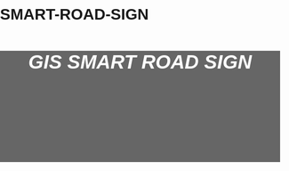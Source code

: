 # SMART-ROAD-SIGN
<!DOCTYPE html>
<html lang="en">
<head>
<title>CSS Template</title>
<meta charset="utf-8">
<meta name="viewport" content="width=device-width, initial-scale=1">
<style>
/* Always set the map height explicitly to define the size of the div
 * element that contains the map. */
#map {
  height: 100%;
  width: 100%;
}
/* Optional: Makes the sample page fill the window. */
html, body {
  height: 100%;
  margin: 0;
  padding: 0;
}
body {
  font-family: Arial, Helvetica, sans-serif;
}
/* Style the header */
header {
  background-color: #666;
  text-align: center;
  font-size: 35px;
  color: white;
  width: 100%;
  height: 5%;
}
/* Responsive layout - makes the two columns/boxes stack on top of each other instead of next to each other, on small screens */
</style>
</head>

<body>
  <header>
    <h5>GIS SMART ROAD SIGN</h5>
  </header>
    <div id="map"></div>
    <script>
      function initMap() {
        var map = new google.maps.Map(document.getElementById('map'), {
          zoom: 11,
          center: {lat: -1.2833, lng:	36.8167}
        });
        //added markers
        var locations = [
    {
      title: 'PEPSized Coffee',
      position:{lat: -1.2441032, lng:	36.8670072},
      icon: {
        url: "images/W17.png",
        scaledSize: new google.maps.Size(50, 50)
      }
    },
    {
      title: 'PEPSized Office',
      position: {lat: -1.2445234, lng: 36.8677181},
      icon: {
        url: "images/W30.png",
        scaledSize: new google.maps.Size(50, 50),
      }
    },
    {
      title: 'PEPSized Office',
      position: {lat: -1.245054, lng: 36.8674831},
      icon: {
        url: "images/p15.png",
        scaledSize: new google.maps.Size(50, 50),
      }
    },
    {
      title: 'PEPSized Office',
      position: {lat: -1.2451611, lng: 36.8677753},
      icon: {
        url: "images/p15.png",
        scaledSize: new google.maps.Size(50, 50),
      }
    },
    {
      title: 'PEPSized Office',
      position: {lat: -1.2447317, lng: 36.868365},
      icon: {
        url: "images/W17.png",
        scaledSize: new google.maps.Size(50, 50),
      }
    },
    {
      title: 'PEPSized Office',
      position: {lat: -1.2450246, lng: 36.8682517},
      icon: {
        url: "images/W30.png",
        scaledSize: new google.maps.Size(50, 50),
      }
    },
    {
      title: 'PEPSized Office',
      position: {lat: -1.2465042, lng: 36.8690838},
      icon: {
        url: "images/8.png",
        scaledSize: new google.maps.Size(50, 50),
      }
    },
    {
      title: 'PEPSized Office',
      position: {lat: -1.2470486, lng: 36.8698022},
      icon: {
        url: "images/9.png",
        scaledSize: new google.maps.Size(50, 50),
      }
    },
    {
      title: 'PEPSized Office',
      position: {lat: -1.2470228, lng: 36.8703597},
      icon: {
        url: "images/exit.png",
        scaledSize: new google.maps.Size(50, 50),
      }
    },
    {
      title: 'PEPSized Office',
      position: {lat: -1.247163, lng: 36.8706004},
      icon: {
        url: "images/w37.png",
        scaledSize: new google.maps.Size(50, 50),
      }
    },
    {
      title: 'PEPSized Office',
      position: {lat: -1.2471084, lng: 36.8740863},
      icon: {
        url: "images/141.png",
        scaledSize: new google.maps.Size(50, 50),
      }
    },
    {
      title: 'PEPSized Office',
      position: {lat: -1.2471335, lng: 36.8742765},
      icon: {
        url: "images/13.png",
        scaledSize: new google.maps.Size(50, 50),
      }
    },
    {
      title: 'PEPSized Office',
      position: {lat: -1.2471831, lng: 36.8744416},
      icon: {
        url: "images/p15.png",
        scaledSize: new google.maps.Size(50, 50),
      }
    },
    {
      title: 'PEPSized Office',
      position: {lat: -1.2472018, lng: 36.8751673},
      icon: {
        url: "images/r2.png",
        scaledSize: new google.maps.Size(50, 50),
      }
    },
    {
      title: 'PEPSized Office',
      position: {lat: -1.247502, lng: 36.8757834},
      icon: {
        url: "images/entry.png",
        scaledSize: new google.maps.Size(50, 50),
      }
    },
    {
      title: 'PEPSized Office',
      position: {lat: -1.2474841, lng: 36.8758097},
      icon: {
        url: "images/w37.png",
        scaledSize: new google.maps.Size(50, 50),
      }
    },
    {
      title: 'PEPSized Office',
      position: {lat: -1.2486004, lng: 36.8776239},
      icon: {
        url: "images/w12.png",
        scaledSize: new google.maps.Size(50, 50),
      }
    },
    {
      title: 'PEPSized Office',
      position: {lat: -1.248811, lng: 36.8778126},
      icon: {
        url: "images/W17.png",
        scaledSize: new google.maps.Size(50, 50),
      }
    },
    {
      title: 'PEPSized Office',
      position: {lat: -1.2490857, lng: 36.8777687},
      icon: {
        url: "images/20.png",
        scaledSize: new google.maps.Size(50, 50),
      }
    },
    {
      title: 'PEPSized Office',
      position: {lat: -1.2492838, lng: 36.8780521},
      icon: {
        url: "images/p15.png",
        scaledSize: new google.maps.Size(50, 50),
      }
    },
    {
      title: 'PEPSized Office',
      position: {lat: -1.2496965, lng: 36.878313},
      icon: {
        url: "images/r2.png",
        scaledSize: new google.maps.Size(50, 50),
      }
    },
    {
      title: 'PEPSized Office',
      position: {lat: -1.2502178, lng: 36.878542},
      icon: {
        url: "images/23.png",
        scaledSize: new google.maps.Size(50, 50),
      }
    },
    {
      title: 'PEPSized Office',
      position: {lat: -1.2513693, lng: 36.8788272},
      icon: {
        url: "images/exit.png",
        scaledSize: new google.maps.Size(50, 50),
      }
    },
    {
      title: 'PEPSized Office',
      position: {lat: -1.252211, lng:	36.8789579},
      icon: {
        url: "images/26,30.png",
        scaledSize: new google.maps.Size(50, 50),
      }
    },
    {
      title: 'PEPSized Office',
      position: {lat: -1.2525946, lng:	36.8789958},
      icon: {
        url: "images/r2.png",
        scaledSize: new google.maps.Size(50, 50),
      }
    },
    {
      title: 'PEPSized Office',
      position: {lat: -1.2528285, lng:	36.8788562},
      icon: {
        url: "images/p15.png",
        scaledSize: new google.maps.Size(50, 50),
      }
    },
    {
      title: 'PEPSized Office',
      position: {lat: -1.2514031, lng: 36.8788212},
      icon: {
        url: "images/w37.png",
        scaledSize: new google.maps.Size(50, 50),
      }
    },
    {
      title: 'PEPSized Office',
      position: {lat: -1.252211, lng: 36.8789579},
      icon: {
        url: "images/26,30.png",
        scaledSize: new google.maps.Size(50, 50),
      }
    },
    {
      title: 'PEPSized Office',
      position: {lat:-1.2525946, lng:	36.8789958},
      icon: {
        url: "images/r2.png",
        scaledSize: new google.maps.Size(50, 50),
      }
    },
    {
      title: 'PEPSized Office',
      position: {lat: -1.2528285, lng: 36.8788562},
      icon: {
        url: "images/p15.png",
        scaledSize: new google.maps.Size(50, 50),
      }
    },
    {
      title: 'PEPSized Office',
      position: {lat:	-1.2530952, lng:	36.8790027},
      icon: {
        url: "images/141.png",
        scaledSize: new google.maps.Size(50, 50),
      }
    },
    {
      title: 'PEPSized Office',
      position: {lat: -1.255737, lng: 36.8790809},
      icon: {
        url: "images/26,30.png",
        scaledSize: new google.maps.Size(50, 50),
      }
    },
    {
      title: 'PEPSized Office',
      position: {lat: -1.2560904, lng:	36.8791239},
      icon: {
        url: "images/141.png",
        scaledSize: new google.maps.Size(50, 50),
      }
    },
    {
      title: 'PEPSized Office',
      position: {lat:	-1.2566341, lng:	36.8791296},
      icon: {
        url: "images/r2.png",
        scaledSize: new google.maps.Size(50, 50),
      }
    },
    {
      title: 'PEPSized Office',
      position: {lat:	-1.2573032, lng:	36.8789913},
      icon: {
        url: "images/p15.png",
        scaledSize: new google.maps.Size(50, 50),
      }
    },
    {
      title: 'PEPSized Office',
      position: {lat:	-1.257451, lng:	36.879028},
      icon: {
        url: "images/exit.png",
        scaledSize: new google.maps.Size(50, 50),
      }
    },
    {
      title: 'PEPSized Office',
      position: {lat:	-1.2575582, lng:	36.8790531},
      icon: {
        url: "images/w37.png",
        scaledSize: new google.maps.Size(50, 50),
      }
    },
    {
      title: 'PEPSized Office',
      position: {lat: -1.2601159, lng:	36.8790821},
      icon: {
        url: "images/36.png",
        scaledSize: new google.maps.Size(50, 50),
      }
    },
    {
      title: 'PEPSized Office',
      position: {	lat: -1.261465, lng: 36.8791981},
      icon: {
        url: "images/w37.png",
        scaledSize: new google.maps.Size(50, 50),
      }
    },
    {
      title: 'PEPSized Office',
      position: {lat: -1.2619012, lng:	36.879089},
      icon: {
        url: "images/p15.png",
        scaledSize: new google.maps.Size(50, 50),
      }
    },
    {
      title: 'PEPSized Office',
      position: {lat:	-1.2623973, lng:	36.8796912},
      icon: {
        url: "images/39.png",
        scaledSize: new google.maps.Size(50, 50),
      }
    },
    {
      title: 'PEPSized Office',
      position: {lat:	-1.2626445, lng:	36.8791629},
      icon: {
        url: "images/p15.png",
        scaledSize: new google.maps.Size(50, 50),
      }
    },
    {
      title: 'PEPSized Office',
      position: {lat: -1.2640099, lng:	36.8794262},
      icon: {
        url: "images/142.png",
        scaledSize: new google.maps.Size(50, 50),
      }
    },
    {
      title: 'PEPSized Office',
      position: {lat: -1.264656, lng:	36.8795918},
      icon: {
        url: "images/exit.png",
        scaledSize: new google.maps.Size(50, 50),
      }
    },
    {
      title: 'PEPSized Office',
      position: {lat:	-1.2648902, lng:	36.8796642},
      icon: {
        url: "images/w37.png",
        scaledSize: new google.maps.Size(50, 50),
      }
    },
    {
      title: 'PEPSized Office',
      position: {lat: -1.2654424, lng:	36.8797985},
      icon: {
        url: "images/44.png",
        scaledSize: new google.maps.Size(50, 50),
      }
    },
    {
      title: 'PEPSized Office',
      position: {lat:	-1.2664403, lng: 36.8800479},
      icon: {
        url: "images/exit.png",
        scaledSize: new google.maps.Size(50, 50),
      }
    },
    {
      title: 'PEPSized Office',
      position: {lat: -1.2666106, lng:	36.8800635},
      icon: {
        url: "images/w37.png",
        scaledSize: new google.maps.Size(50, 50),
      }
    },
    {
      title: 'PEPSized Office',
      position: {lat:	-1.2685464, lng:	36.8804257},
      icon: {
        url: "images/w30.png",
        scaledSize: new google.maps.Size(50, 50),
      }
    },
    {
      title: 'PEPSized Office',
      position: {lat:	-1.268855, lng:	36.8807191},
      icon: {
        url: "images/w30.png",
        scaledSize: new google.maps.Size(50, 50),
      }
    },
    {
      title: 'PEPSized Office',
      position: {lat:	-1.2692756, lng:	36.8811893},
      icon: {
        url: "images/w17.png",
        scaledSize: new google.maps.Size(50, 50),
      }
    },
    {
      title: 'PEPSized Office',
      position: {lat:	-1.2694898, lng:	36.8816843},
      icon: {
        url: "images/w17.png",
        scaledSize: new google.maps.Size(50, 50),
      }
    },
    {
      title: 'PEPSized Office',
      position: {lat:	-1.2694969, lng:	36.8815211},
      icon: {
        url: "images/w30.png",
        scaledSize: new google.maps.Size(50, 50),
      }
    },
    {
      title: 'PEPSized Office',
      position: {lat:	-1.2698191, lng:	36.8809397},
      icon: {
        url: "images/w25.png",
        scaledSize: new google.maps.Size(50, 50),
      }
    },
    {
      title: 'PEPSized Office',
      position: {lat:	-1.2706856, lng:	36.881168},
      icon: {
        url: "images/54.png",
        scaledSize: new google.maps.Size(50, 50),
      }
    },
    {
      title: 'PEPSized Office',
      position: {lat:	-1.2709185, lng: 	36.8812257},
      icon: {
        url: "images/w25.png",
        scaledSize: new google.maps.Size(50, 50),
      }
    },
    {
      title: 'PEPSized Office',
      position: {lat:	-1.271315, lng:	36.8812522},
      icon: {
        url: "images/56.png",
        scaledSize: new google.maps.Size(50, 50),
      }
    },
    {
      title: 'PEPSized Office',
      position: {lat:	-1.2717744, lng:	36.8813393},
      icon: {
        url: "images/p15.png",
        scaledSize: new google.maps.Size(50, 50),
      }
    },
    {
      title: 'PEPSized Office',
      position: {lat:	-1.2764475, lng:	36.8824011},
      icon: {
        url: "images/58.png",
        scaledSize: new google.maps.Size(50, 50),
      }
    },
    {
      title: 'PEPSized Office',
      position: {lat:	-1.2784606, lng:	36.8838342},
      icon: {
        url: "images/w17.png",
        scaledSize: new google.maps.Size(50, 50),
      }
    },
    {
      title: 'PEPSized Office',
      position: {lat: -1.2784532, lng:	36.8836323},
      icon: {
        url: "images/w30.png",
        scaledSize: new google.maps.Size(50, 50),
      }
    },
    {
      title: 'PEPSized Office',
      position: {lat:	-1.2785299, lng:	36.8833307},
      icon: {
        url: "images/61.png",
        scaledSize: new google.maps.Size(50, 50),
      }
    },
    {
      title: 'PEPSized Office',
      position: {lat: -1.2789282, lng:	36.8827102},
      icon: {
        url: "images/p15.png",
        scaledSize: new google.maps.Size(50, 50),
      }
    },
    {
      title: 'PEPSized Office',
      position: {lat:	-1.2814468, lng:	36.8831456},
      icon: {
        url: "images/entry.png",
        scaledSize: new google.maps.Size(50, 50),
      }
    },
    {
      title: 'PEPSized Office',
      position: {lat:	-1.2818266, lng:	36.8832532},
      icon: {
        url: "images/w37.png",
        scaledSize: new google.maps.Size(50, 50),
      }
    },
    {
      title: 'PEPSized Office',
      position: {lat:	-1.2844373, lng:	36.8839275},
      icon: {
        url: "images/65.png",
        scaledSize: new google.maps.Size(50, 50),
      }
    },
    {
      title: 'PEPSized Office',
      position: {lat:	-1.2862535, lng:	36.8842375},
      icon: {
        url: "images/p15.png",
        scaledSize: new google.maps.Size(50, 50),
      }
    },
    {
      title: 'PEPSized Office',
      position: {lat:	-1.2888181, lng:	36.8849348},
      icon: {
        url: "images/67.png",
        scaledSize: new google.maps.Size(50, 50),
      }
    },
    {
      title: 'PEPSized Office',
      position: {lat:	-1.2892574, lng:	36.8850478},
      icon: {
        url: "images/entry.png",
        scaledSize: new google.maps.Size(50, 50),
      }
    },
    {
      title: 'PEPSized Office',
      position: {lat:	-1.2895305, lng:	36.8851119},
      icon: {
        url: "images/w37.png",
        scaledSize: new google.maps.Size(50, 50),
      }
    },
    {
      title: 'PEPSized Office',
      position: {lat:	-1.291007, lng:	36.88545},
      icon: {
        url: "images/p15.png",
        scaledSize: new google.maps.Size(50, 50),
      }
    },
    {
      title: 'PEPSized Office',
      position: {lat:	-1.2928913, lng:	36.8860139},
      icon: {
        url: "images/141.png",
        scaledSize: new google.maps.Size(50, 50),
      }
    },
    {
      title: 'PEPSized Office',
      position: {lat:	-1.2932217, lng:	36.8860432},
      icon: {
        url: "images/72.png",
        scaledSize: new google.maps.Size(50, 50),
      }
    },
    {
      title: 'PEPSized Office',
      position: {lat:	-1.294351, lng:	36.8874007},
      icon: {
        url: "images/r2.png",
        scaledSize: new google.maps.Size(50, 50),
      }
    },
    {
      title: 'PEPSized Office',
      position: {lat: -1.2947297, lng: 	36.887656},
      icon: {
        url: "images/w37.png",
        scaledSize: new google.maps.Size(50, 50),
      }
    },
    {
      title: 'PEPSized Office',
      position: {lat:	-1.2951955, lng:	36.8863962},
      icon: {
        url: "images/p15.png",
        scaledSize: new google.maps.Size(50, 50),
      }
    },
    {
      title: 'PEPSized Office',
      position: {lat:	-1.2954701, lng:	36.8864031},
      icon: {
        url: "images/entry.png",
        scaledSize: new google.maps.Size(50, 50),
      }
    },
    {
      title: 'PEPSized Office',
      position: {lat: -1.2956683, lng:	36.8864733},
      icon: {
        url: "images/w37.png",
        scaledSize: new google.maps.Size(50, 50),
      }
    },
    {
      title: 'PEPSized Office',
      position: {lat:	-1.2964113, lng:	36.886814},
      icon: {
        url: "images/141.png",
        scaledSize: new google.maps.Size(50, 50),
      }
    },
    {
      title: 'PEPSized Office',
      position: {lat:	-1.2973557, lng:	36.8869625},
      icon: {
        url: "images/r2.png",
        scaledSize: new google.maps.Size(50, 50),
      }
    },
    {
      title: 'PEPSized Office',
      position: {lat:	-1.2993967, lng:	36.8873777},
      icon: {
        url: "images/82.png",
        scaledSize: new google.maps.Size(50, 50),
      }
    },
    {
      title: 'PEPSized Office',
      position: {lat:	-1.2997693, lng:	36.8872532},
      icon: {
        url: "images/p15.png",
        scaledSize: new google.maps.Size(50, 50),
      }
    },
    {
      title: 'PEPSized Office',
      position: {lat:	-1.2998453, lat:	36.8873449},
      icon: {
        url: "images/r2.png",
        scaledSize: new google.maps.Size(50, 50),
      }
    },
    {
      title: 'PEPSized Office',
      position: {lat:	-1.3003815, lng:	36.887442},
      icon: {
        url: "images/p15.png",
        scaledSize: new google.maps.Size(50, 50),
      }
    },
    {
      title: 'PEPSized Office',
      position: {lat:	-1.3003947, lng:	36.8873789},
      icon: {
        url: "images/p15.png",
        scaledSize: new google.maps.Size(50, 50),
      }
    },
    {
      title: 'PEPSized Office',
      position: {lat:	-1.3012424, lng:	36.887782},
      icon: {
        url: "images/r2.png",
        scaledSize: new google.maps.Size(50, 50),
      }
    },
    {
      title: 'PEPSized Office',
      position: {lat:	-1.3029755, lng:	36.8880591},
      icon: {
        url: "images/p15.png",
        scaledSize: new google.maps.Size(50, 50),
      }
    },
    {
      title: 'PEPSized Office',
      position: {lat:	-1.3045065, lng:	36.8887194},
      icon: {
        url: "images/141.png",
        scaledSize: new google.maps.Size(50, 50),
      }
    },
    {
      title: 'PEPSized Office',
      position: {lat:	-1.3047972, lng:	36.8886767},
      icon: {
        url: "images/p15.png",
        scaledSize: new google.maps.Size(50, 50),
      }
    },
    {
      title: 'PEPSized Office',
      position: {lat:	-1.3047689, lng:	36.8887476},
      icon: {
        url: "images/p15.png",
        scaledSize: new google.maps.Size(50, 50),
      }
    },
    {
      title: 'PEPSized Office',
      position:  {lat:	-1.3059204, lng:	36.8890},
      icon: {
        url: "images/92.png",
        scaledSize: new google.maps.Size(50, 50),
      }
    },
    {
      title: 'PEPSized Office',
      position: {lat:	-1.3067774, lng:	36.889575},
      icon: {
        url: "images/entry.png",
        scaledSize: new google.maps.Size(50, 50),
      }
    },
    {
      title: 'PEPSized Office',
      position: {lat: -1.3069845, lng: 36.8896961},
      icon: {
        url: "images/w37.png",
        scaledSize: new google.maps.Size(50, 50),
      }
    },
    {
      title: 'PEPSized Office',
      position: {lat:	-1.3074913, lng:	36.8899499},
      icon: {
        url: "images/95.png",
        scaledSize: new google.maps.Size(50, 50),
      }
    },
    {
      title: 'PEPSized Office',
      position: {lat:	-1.308119, lng:	36.8902952},
      icon: {
        url: "images/exit.png",
        scaledSize: new google.maps.Size(50, 50),
      }
    },
    {
      title: 'PEPSized Office',
      position: {lat:	-1.3083442, lng:	36.8902689},
      icon: {
        url: "images/w37.png",
        scaledSize: new google.maps.Size(50, 50),
      }
    },
    {
      title: 'PEPSized Office',
      position: {lat:	-1.310389, lng:	36.8916212},
      icon: {
        url: "images/p15.png",
        scaledSize: new google.maps.Size(50, 50),
      }
    },
    {
      title: 'PEPSized Office',
      position: {lat:	-1.3103382, lng:	36.8917024},
      icon: {
        url: "images/p15.png",
        scaledSize: new google.maps.Size(50, 50),
      }
    },
    {
      title: 'PEPSized Office',
      position: {lat:	-1.3133815, lng:	36.8936279},
      icon: {
        url: "images/100.png",
        scaledSize: new google.maps.Size(50, 50),
      }
    },
    {
      title: 'PEPSized Office',
      position: {lat:	-1.3139588, lng: 36.8940077},
      icon: {
        url: "images/141.png",
        scaledSize: new google.maps.Size(50, 50),
      }
    },
    {
      title: 'PEPSized Office',
      position: {lat:	-1.3148914, lng:	36.8944121},
      icon: {
        url: "images/p15.png",
        scaledSize: new google.maps.Size(50, 50),
      }
    },
    {
      title: 'PEPSized Office',
      position: {lat:	-1.3148452, lng:	36.8944863},
      icon: {
        url: "images/p15.png",
        scaledSize: new google.maps.Size(50, 50),
      }
    },
    {
      title: 'PEPSized Office',
      position: {lat:	-1.3155686, lng:	36.8948847},
      icon: {
        url: "images/entry.png",
        scaledSize: new google.maps.Size(50, 50),
      }
    },
    {
      title: 'PEPSized Office',
      position: {lat: -1.3158492, lng:	36.8950828},
      icon: {
        url: "images/w37.png",
        scaledSize: new google.maps.Size(50, 50),
      }
    },
    {
      title: 'PEPSized Office',
      position: {lat: -1.3193115, lng:	36.8972372},
      icon: {
        url: "images/exit.png",
        scaledSize: new google.maps.Size(50, 50),
      }
    },
    {
      title: 'PEPSized Office',
      position: {lat: -1.3193906, lng:	36.8972769},
      icon: {
        url: "images/w37.png",
        scaledSize: new google.maps.Size(50, 50),
      }
    },
    {
      title: 'PEPSized Office',
      position: {lat: -1.3216103, lng:	36.8987007},
      icon: {
        url: "images/p15.png",
        scaledSize: new google.maps.Size(50, 50),
      }
    },
    {
      title: 'PEPSized Office',
      position: {lat: -1.3216726, lng:	36.8987401},
      icon: {
        url: "images/109.png",
        scaledSize: new google.maps.Size(50, 50),
      }
    },
    {
      title: 'PEPSized Office',
      position: {lat: -1.3222007, lng:	36.8990711},
      icon: {
        url: "images/exit.png",
        scaledSize: new google.maps.Size(50, 50),
      }
    },
    {
      title: 'PEPSized Office',
      position: {lat: -1.3234172, lng:	36.8999929},
      icon: {
        url: "images/w37.png",
        scaledSize: new google.maps.Size(50, 50),
      }
    },
    {
      title: 'PEPSized Office',
      position: {lat: -1.3229706, lng:	36.9009394},
      icon: {
        url: "images/r2.png",
        scaledSize: new google.maps.Size(50, 50),
      }
    },
    {
      title: 'PEPSized Office',
      position: {lat: -1.3237944, lng:	36.900277},
      icon: {
        url: "images/113.png",
        scaledSize: new google.maps.Size(50, 50),
      }
    },
    {
      title: 'PEPSized Office',
      position: {lat: -1.3234425, lng:	36.9009529},
      icon: {
        url: "images/w12.png",
        scaledSize: new google.maps.Size(50, 50),
      }
    },
    {
      title: 'PEPSized Office',
      position: {lat: -1.3235315, lng:	36.9008045},
      icon: {
        url: "images/w17.png",
        scaledSize: new google.maps.Size(50, 50),
      }
    },
    {
      title: 'PEPSized Office',
      position: {lat: -1.2450873, lng:	36.8662148},
      icon: {
        url: "images/w17.png",
        scaledSize: new google.maps.Size(50, 50),
      }
    },
    {
      title: 'PEPSized Office',
      position: {lat: -1.2448828, lng:	36.8663602},
      icon: {
        url: "images/W30.png",
        scaledSize: new google.maps.Size(50, 50),
      }
    },
    {
      title: 'PEPSized Office',
      position: {lat: -1.2450117, lng:	36.867072},
      icon: {
        url: "images/W30.png",
        scaledSize: new google.maps.Size(50, 50),
      }
    },
    {
      title: 'PEPSized Office',
      position: {lat: -1.2455707, lng:	36.8674719},
      icon: {
        url: "images/p15.png",
        scaledSize: new google.maps.Size(50, 50),
      }
    },
    {
      title: 'PEPSized Office',
      position: {lat: -1.246153, lng:	36.8682287},
      icon: {
        url: "images/W30.png",
        scaledSize: new google.maps.Size(50, 50),
      }
    },
    {
      title: 'PEPSized Office',
      position: {lat: -1.2475512, lng:	36.8734615},
      icon: {
        url: "images/121.png",
        scaledSize: new google.maps.Size(50, 50),
      }
    },
    {
      title: 'PEPSized Office',
      position: {lat: -1.247574, lng:	36.8740875},
      icon: {
        url: "images/141.png",
        scaledSize: new google.maps.Size(50, 50),
      }
    },
    {
      title: 'PEPSized Office',
      position: {lat: -1.2474965, lng:	36.8744508},
      icon: {
        url: "images/p15.png",
        scaledSize: new google.maps.Size(50, 50),
      }
    },
    {
      title: 'PEPSized Office',
      position: {lat: -1.2494444, lng:	36.877871},
      icon: {
        url: "images/r2.png",
        scaledSize: new google.maps.Size(50, 50),
      }
    },
    {
      title: 'PEPSized Office',
      position: {lat: -1.24983, lng:	36.8781125},
      icon: {
        url: "images/p15.png",
        scaledSize: new google.maps.Size(50, 50),
      }
    },
    {
      title: 'PEPSized Office',
      position: {lat: -1.2503308, lng:	36.8782508},
      icon: {
        url: "images/W17.png",
        scaledSize: new google.maps.Size(50, 50),
      }
    },
    {
      title: 'PEPSized Office',
      position: {lat: -1.2505758, lng:	36.8783363},
      icon: {
        url: "images/w12.png",
        scaledSize: new google.maps.Size(50, 50),
      }
    },
    {
      title: 'PEPSized Office',
      position: {lat: -1.2528631, lng:	36.8786137},
      icon: {
        url: "images/p15.png",
        scaledSize: new google.maps.Size(50, 50),
      }
    },
    {
      title: 'PEPSized Office',
      position: {lat: -1.2534912, lng:	36.8786026},
      icon: {
        url: "images/130.png",
        scaledSize: new google.maps.Size(50, 50),
      }
    },
    {
      title: 'PEPSized Office',
      position: {lat: -1.2556498, lng:	36.8786779},
      icon: {
        url: "images/131.png",
        scaledSize: new google.maps.Size(50, 50),
      }
    },
    {
      title: 'PEPSized Office',
      position: {lat: -1.2561039, lng:	36.8786615},
      icon: {
        url: "images/141.png",
        scaledSize: new google.maps.Size(50, 50),
      }
    },
    {
      title: 'PEPSized Office',
      position: {lat: -1.257331, lng:	36.8788326},
      icon: {
        url: "images/p15.png",
        scaledSize: new google.maps.Size(50, 50),
      }
    },
    {
      title: 'PEPSized Office',
      position: {lat: -1.258865, lng:	36.8788018},
      icon: {
        url: "images/w37.png",
        scaledSize: new google.maps.Size(50, 50),
      }
    },
    {
      title: 'PEPSized Office',
      position: {lat: -1.2590363, lng:	36.8788265},
      icon: {
        url: "images/entry.png",
        scaledSize: new google.maps.Size(50, 50),
      }
    },
    {
      title: 'PEPSized Office',
      position: {lat: -1.2620344, lng:	36.8789532},
      icon: {
        url: "images/p15.png",
        scaledSize: new google.maps.Size(50, 50),
      }
    },
    {
      title: 'PEPSized Office',
      position: {lat: -1.2625058, lng:	36.8783591},
      icon: {
        url: "images/138.png",
        scaledSize: new google.maps.Size(50, 50),
      }
    },
    {
      title: 'PEPSized Office',
      position: {lat: -1.2625184, lng:	36.8782087},
      icon: {
        url: "images/w17.png",
        scaledSize: new google.maps.Size(50, 50),
      }
    },
    {
      title: 'PEPSized Office',
      position: {lat: -1.2628081, lng:	36.8790288},
      icon: {
        url: "images/p15.png",
        scaledSize: new google.maps.Size(50, 50),
      }
    },
    {
      title: 'PEPSized Office',
      position: {lat: -1.2631977, lng:	36.8789642},
      icon: {
        url: "images/140.png",
        scaledSize: new google.maps.Size(50, 50),
      }
    },
    {
      title: 'PEPSized Office',
      position: {lat: -1.2642063, lng:	36.8791448},
      icon: {
        url: "images/141.png",
        scaledSize: new google.maps.Size(50, 50),
      }
    },
    {
      title: 'PEPSized Office',
      position: {lat: -1.2650662, lng:	36.8794422},
      icon: {
        url: "images/41.png",
        scaledSize: new google.maps.Size(50, 50),
      }
    },
    {
      title: 'PEPSized Office',
      position: {lat: -1.2659421, lng:	36.8796641},
      icon: {
        url: "images/w37.png",
        scaledSize: new google.maps.Size(50, 50),
      }
    },
    {
      title: 'PEPSized Office',
      position: {lat: -1.2664701, lng:	36.879788},
      icon: {
        url: "images/exit.png",
        scaledSize: new google.maps.Size(50, 50),
      }
    },
    {
      title: 'PEPSized Office',
      position: {lat: -1.2672598, lng:	36.8799829},
      icon: {
        url: "images/145.png",
        scaledSize: new google.maps.Size(50, 50),
      }
    },
    {
      title: 'PEPSized Office',
      position: {lat: -1.2679871, lng:	36.8800558},
      icon: {
        url: "images/141.png",
        scaledSize: new google.maps.Size(50, 50),
      }
    },
    {
      title: 'PEPSized Office',
      position: {lat: -1.2713752, lng:	36.8808863},
      icon: {
        url: "images/147.png",
        scaledSize: new google.maps.Size(50, 50),
      }
    },
    {
      title: 'PEPSized Office',
      position: {lat: -1.2715127, lng:	36.8804536},
      icon: {
        url: "images/W17.png",
        scaledSize: new google.maps.Size(50, 50),
      }
    },
    {
      title: 'PEPSized Office',
      position: {lat: -1.2714127, lng:	36.8810181},
      icon: {
        url: "images/p15.png",
        scaledSize: new google.maps.Size(50, 50),
      }
    },
    {
      title: 'PEPSized Office',
      position: {lat: -1.2718583, lng:	36.8811204},
      icon: {
        url: "images/r2.png",
        scaledSize: new google.maps.Size(50, 50),
      }
    },
    {
      title: 'PEPSized Office',
      position: {lat: -1.27213, lng:	36.8811136},
      icon: {
        url: "images/151.png",
        scaledSize: new google.maps.Size(50, 50),
      }
    },
    {
      title: 'PEPSized Office',
      position: {lat: -1.2723692, lng:	36.8811589},
      icon: {
        url: "images/W17.png",
        scaledSize: new google.maps.Size(50, 50),
      }
    },
    {
      title: 'PEPSized Office',
      position: {lat: -1.2726274, lng:	36.8812228},
      icon: {
        url: "images/w12.png",
        scaledSize: new google.maps.Size(50, 50),
      }
    },
    {
      title: 'PEPSized Office',
      position: {lat: -1.2742926, lng:	36.8816043},
      icon: {
        url: "images/154.png",
        scaledSize: new google.maps.Size(50, 50),
      }
    },
    {
      title: 'PEPSized Office',
      position: {lat: -1.278116, lng:	36.8823522},
      icon: {
        url: "images/p15.png",
        scaledSize: new google.maps.Size(50, 50),
      }
    },
    {
      title: 'PEPSized Office',
      position: {lat: -1.2809802, lng:	36.8827172},
      icon: {
        url: "images/156.png",
        scaledSize: new google.maps.Size(50, 50),
      }
    },
    {
      title: 'PEPSized Office',
      position: {lat: -1.2858028, lng:	36.8839095},
      icon: {
        url: "images/141.png",
        scaledSize: new google.maps.Size(50, 50),
      }
    },
    {
      title: 'PEPSized Office',
      position: {lat: -1.286311, lng:	36.8841092},
      icon: {
        url: "images/p15.png",
        scaledSize: new google.maps.Size(50, 50),
      }
    },
    {
      title: 'PEPSized Office',
      position: {lat: -1.2910691, lng:	36.8853158},
      icon: {
        url: "images/p15.png",
        scaledSize: new google.maps.Size(50, 50),
      }
    },
    {
      title: 'PEPSized Office',
      position: {lat: -1.2920149, lng:	36.8854639},
      icon: {
        url: "images/141.png",
        scaledSize: new google.maps.Size(50, 50),
      }
    },
    {
      title: 'PEPSized Office',
      position: {lat: -1.2931045, lng:	36.8856476},
      icon: {
        url: "images/r2.png",
        scaledSize: new google.maps.Size(50, 50),
      }
    },
    {
      title: 'PEPSized Office',
      position: {lat: -1.2960992, lng:	36.8862038},
      icon: {
        url: "images/r2.png",
        scaledSize: new google.maps.Size(50, 50),
      }
    },
    {
      title: 'PEPSized Office',
      position: {lat: -1.296732, lng:	36.8863571},
      icon: {
        url: "images/r2.png",
        scaledSize: new google.maps.Size(50, 50),
      }
    },
    {
      title: 'PEPSized Office',
      position: {lat: -1.29816, lng:	36.8866463},
      icon: {
        url: "images/166.png",
        scaledSize: new google.maps.Size(50, 50),
      }
    },
    {
      title: 'PEPSized Office',
      position: {lat: -1.2986752, lng:	36.8864831},
      icon: {
        url: "images/p15.png",
        scaledSize: new google.maps.Size(50, 50),
      }
    },
    {
      title: 'PEPSized Office',
      position: {lat: -1.2998884, lng:	36.8871194},
      icon: {
        url: "images/p15.png",
        scaledSize: new google.maps.Size(50, 50),
      }
    },
    {
      title: 'PEPSized Office',
      position: {lat: -1.3004513, lng:	36.8872335},
      icon: {
        url: "images/p15.png",
        scaledSize: new google.maps.Size(50, 50),
      }
    },
    {
      title: 'PEPSized Office',
      position: {lat: -1.3004767, lng:	36.8871199},
      icon: {
        url: "images/p15.png",
        scaledSize: new google.maps.Size(50, 50),
      }
    },
    {
      title: 'PEPSized Office',
      position: {lat:-1.3017355, lng:	36.8873212},
      icon: {
        url: "images/180.png",
        scaledSize: new google.maps.Size(50, 50),
      }
    },
    {
      title: 'PEPSized Office',
      position: {lat: -1.303098, lng:	36.8879307},
      icon: {
        url: "images/p15.png",
        scaledSize: new google.maps.Size(50, 50),
      }
    },
    {
      title: 'PEPSized Office',
      position: {lat: -1.3031318, lng:	36.8878652},
      icon: {
        url: "images/r2.png",
        scaledSize: new google.maps.Size(50, 50),
      }
    },
    {
      title: 'PEPSized Office',
      position: {lat: -1.3048785, lng:	36.8885434},
      icon: {
        url: "images/p15.png",
        scaledSize: new google.maps.Size(50, 50),
      }
    },
    {
      title: 'PEPSized Office',
      position: {lat: -1.3049109, lng:	36.8884622},
      icon: {
        url: "images/p15.png",
        scaledSize: new google.maps.Size(50, 50),
      }
    },
    {
      title: 'PEPSized Office',
      position: {lat: -1.306135, lng:	36.8890259},
      icon: {
        url: "images/entry.png",
        scaledSize: new google.maps.Size(50, 50),
      }
    },
    {
      title: 'PEPSized Office',
      position: {lat: -1.3067949, lng:	36.8893259},
      icon: {
        url: "images/92.png",
        scaledSize: new google.maps.Size(50, 50),
      }
    },
    {
      title: 'PEPSized Office',
      position: {lat: -1.3082908, lng:	36.8897183},
      icon: {
        url: "images/141.png",
        scaledSize: new google.maps.Size(50, 50),
      }
    },
    {
      title: 'PEPSized Office',
      position: {lat: -1.3090134, lng:	36.8902046},
      icon: {
        url: "images/179.png",
        scaledSize: new google.maps.Size(50, 50),
      }
    },
    {
      title: 'PEPSized Office',
      position: {lat: -1.3100981, lng:	36.8908787},
      icon: {
        url: "images/1800.png",
        scaledSize: new google.maps.Size(50, 50),
      }
    },
    {
      title: 'PEPSized Office',
      position: {lat: -1.3104348, lng:	36.8910508},
      icon: {
        url: "images/141.png",
        scaledSize: new google.maps.Size(50, 50),
      }
    },
    {
      title: 'PEPSized Office',
      position: {lat: -1.3104936, lng:	36.8915033},
      icon: {
        url: "images/p15.png",
        scaledSize: new google.maps.Size(50, 50),
      }
    },
    {
      title: 'PEPSized Office',
      position: {lat: -1.3106499, lng: 36.8912533},
      icon: {
        url: "images/p15.png",
        scaledSize: new google.maps.Size(50, 50),
      }
    },
    {
      title: 'PEPSized Office',
      position: {lat: -1.3120649, lng:	36.8920646},
      icon: {
        url: "images/184.png",
        scaledSize: new google.maps.Size(50, 50),
      }
    },
    {
      title: 'PEPSized Office',
      position: {lat: -1.3138109, lng:	36.8934838},
      icon: {
        url: "images/xxx.png",
        scaledSize: new google.maps.Size(50, 50),
      }
    },
    {
      title: 'PEPSized Office',
      position: {lat: -1.3140459, lng:	36.8936472},
      icon: {
        url: "images/exit.png",
        scaledSize: new google.maps.Size(50, 50),
      }
    },
    {
      title: 'PEPSized Office',
      position: {lat: -1.3149928, lng:	36.8943005},
      icon: {
        url: "images/p15.png",
        scaledSize: new google.maps.Size(50, 50),
      }
    },
    {
      title: 'PEPSized Office',
      position: {lat: -1.317885, lng:	36.895695},
      icon: {
        url: "images/188.png",
        scaledSize: new google.maps.Size(50, 50),
      }
    },
    {
      title: 'PEPSized Office',
      position: {lat: -1.318306, lng:	36.8960561},
      icon: {
        url: "images/xxx.png",
        scaledSize: new google.maps.Size(50, 50),
      }
    },
    {
      title: 'PEPSized Office',
      position: {lat: -1.3183445, lng:	36.8962937},
      icon: {
        url: "images/r2.png",
        scaledSize: new google.maps.Size(50, 50),
      }
    },
    {
      title: 'PEPSized Office',
      position: {lat: -1.3187225, lng:	36.8962418},
      icon: {
        url: "images/// xxx.png",
        scaledSize: new google.maps.Size(50, 50),
      }
    },
    {
      title: 'PEPSized Office',
      position: {lat: -1.3210257, lng:	36.8976795},
      icon: {
        url: "images/r2.png",
        scaledSize: new google.maps.Size(50, 50),
      }
    },
    {
      title: 'PEPSized Office',
      position: {lat: -1.3212894, lng:	36.8981702},
      icon: {
        url: "images/xxx.png",
        scaledSize: new google.maps.Size(50, 50),
      }
    },
    {
      title: 'PEPSized Office',
      position: {lat: -1.3227745, lng:	36.8991713},
      icon: {
        url: "images/p15.png",
        scaledSize: new google.maps.Size(50, 50),
      }
    },
    {
      title: 'PEPSized Office',
      position: {lat: -1.3238712, lng:	36.8996523},
      icon: {
        url: "images/r2.png",
        scaledSize: new google.maps.Size(50, 50),
      }
    },
    {
      title: 'PEPSized Office',
      position: {lat: -1.3239524, lng:	36.899376},
      icon: {
        url: "images/196.png",
        scaledSize: new google.maps.Size(50, 50),
      }
    },
    {
      title: 'PEPSized Office',
      position: {lat: -1.3241371, lng:	36.8999578},
      icon: {
        url: "images/w37.png",
        scaledSize: new google.maps.Size(50, 50),
      }
    },
    {
      title: 'PEPSized Office',
      position: {lat: -1.3245133, lng:	36.9001216},
      icon: {
        url: "images/w12.png",
        scaledSize: new google.maps.Size(50, 50),
      }
    },
    {
      title: 'PEPSized Office',
      position: {lat: -1.3245932, lng:	36.9001923},
      icon: {
        url: "images/w17.png",
        scaledSize: new google.maps.Size(50, 50),
      }
    },
    ];
    locations.forEach( function( element ) {
    var marker = new google.maps.Marker({
      position: element.position,
      map: map,
      title: element.title,
      icon: element.icon,
    });
    });
      }
    </script>
    <script async defer
     src="https://maps.googleapis.com/maps/api/js?key=AIzaSyBQ8UuCXFfZ6FA7vCeXEhcvw4SM4UaxTiY &callback=initMap">
     </script>

  </article>



</body>
</html>
